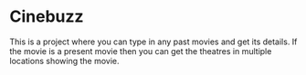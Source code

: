 # Cinebuzz
This is a project where you can type in any past movies and get its details. If the movie is a present movie then you can get the theatres in multiple locations showing the movie.
